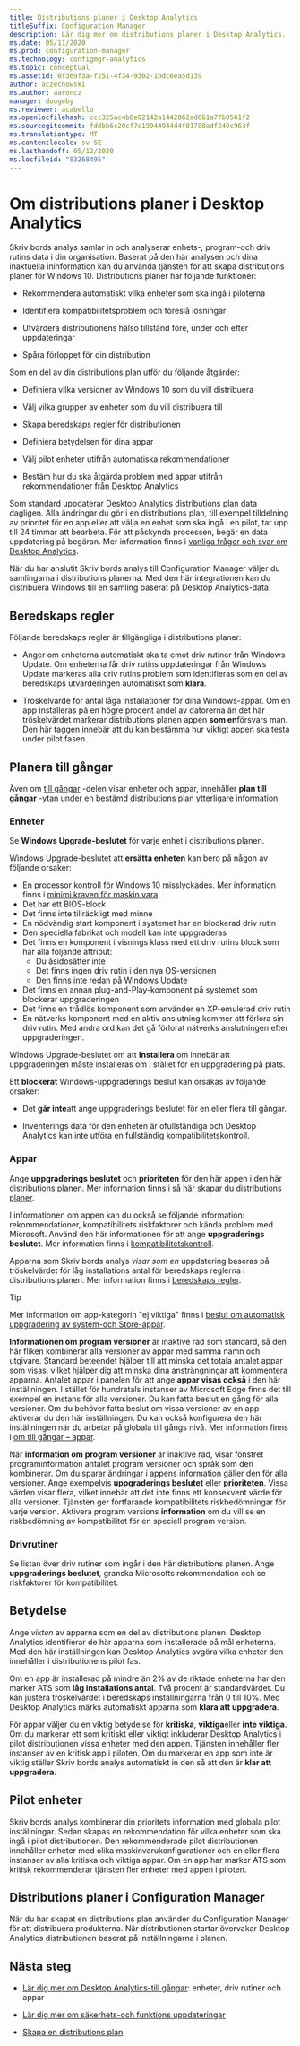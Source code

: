 ```yaml
---
title: Distributions planer i Desktop Analytics
titleSuffix: Configuration Manager
description: Lär dig mer om distributions planer i Desktop Analytics.
ms.date: 05/11/2020
ms.prod: configuration-manager
ms.technology: configmgr-analytics
ms.topic: conceptual
ms.assetid: 0f369f3a-f251-4f34-9302-1bdc6ea5d139
author: aczechowski
ms.author: aaroncz
manager: dougeby
ms.reviewer: acabello
ms.openlocfilehash: ccc325ac4b8e02142a1442862ad661a77b0561f2
ms.sourcegitcommit: fddbb6c20cf7e19944944d4f81788adf249c963f
ms.translationtype: MT
ms.contentlocale: sv-SE
ms.lasthandoff: 05/12/2020
ms.locfileid: "83268495"
---
```

# <a name="about-deployment-plans-in-desktop-analytics"></a>Om distributions planer i Desktop Analytics

Skriv bords analys samlar in och analyserar enhets-, program-och driv rutins data i din organisation. Baserat på den här analysen och dina inaktuella ininformation kan du använda tjänsten för att skapa distributions planer för Windows 10. Distributions planer har följande funktioner:  

- Rekommendera automatiskt vilka enheter som ska ingå i piloterna  

- Identifiera kompatibilitetsproblem och föreslå lösningar  

- Utvärdera distributionens hälso tillstånd före, under och efter uppdateringar  

- Spåra förloppet för din distribution  

Som en del av din distributions plan utför du följande åtgärder:  

- Definiera vilka versioner av Windows 10 som du vill distribuera  

- Välj vilka grupper av enheter som du vill distribuera till  

- Skapa beredskaps regler för distributionen  

- Definiera betydelsen för dina appar  

- Välj pilot enheter utifrån automatiska rekommendationer  

- Bestäm hur du ska åtgärda problem med appar utifrån rekommendationer från Desktop Analytics  

Som standard uppdaterar Desktop Analytics distributions plan data dagligen. Alla ändringar du gör i en distributions plan, till exempel tilldelning av prioritet för en app eller att välja en enhet som ska ingå i en pilot, tar upp till 24 timmar att bearbeta. För att påskynda processen, begär en data uppdatering på begäran. Mer information finns i [vanliga frågor och svar om Desktop Analytics](faq.md#can-i-reduce-the-amount-of-time-it-takes-for-data-to-refresh-in-my-desktop-analytics-portal).  

När du har anslutit Skriv bords analys till Configuration Manager väljer du samlingarna i distributions planerna. Med den här integrationen kan du distribuera Windows till en samling baserat på Desktop Analytics-data.

## <a name="readiness-rules"></a>Beredskaps regler

Följande beredskaps regler är tillgängliga i distributions planer:

- Anger om enheterna automatiskt ska ta emot driv rutiner från Windows Update. Om enheterna får driv rutins uppdateringar från Windows Update markeras alla driv rutins problem som identifieras som en del av beredskaps utvärderingen automatiskt som **klara**.  

- Tröskelvärde för antal låga installationer för dina Windows-appar. Om en app installeras på en högre procent andel av datorerna än det här tröskelvärdet markerar distributions planen appen **som en**försvars man. Den här taggen innebär att du kan bestämma hur viktigt appen ska testa under pilot fasen.  

## <a name="plan-assets"></a>Planera till gångar

<!-- 4670224 -->

Även om [till gångar](about-assets.md) -delen visar enheter och appar, innehåller **plan till gångar** -ytan under en bestämd distributions plan ytterligare information.

### <a name="devices"></a>Enheter

Se **Windows Upgrade-beslutet** för varje enhet i distributions planen.

Windows Upgrade-beslutet att **ersätta enheten** kan bero på någon av följande orsaker:

- En processor kontroll för Windows 10 misslyckades. Mer information finns i [minimi kraven för maskin vara](https://docs.microsoft.com/windows-hardware/design/minimum/minimum-hardware-requirements-overview#31-processor).
- Det har ett BIOS-block
- Det finns inte tillräckligt med minne
- En nödvändig start komponent i systemet har en blockerad driv rutin
- Den speciella fabrikat och modell kan inte uppgraderas
- Det finns en komponent i visnings klass med ett driv rutins block som har alla följande attribut:
  - Du åsidosätter inte
  - Det finns ingen driv rutin i den nya OS-versionen
  - Den finns inte redan på Windows Update
- Det finns en annan plug-and-Play-komponent på systemet som blockerar uppgraderingen
- Det finns en trådlös komponent som använder en XP-emulerad driv rutin
- En nätverks komponent med en aktiv anslutning kommer att förlora sin driv rutin. Med andra ord kan det gå förlorat nätverks anslutningen efter uppgraderingen.

Windows Upgrade-beslutet om att **Installera** om innebär att uppgraderingen måste installeras om i stället för en uppgradering på plats.

Ett **blockerat** Windows-uppgraderings beslut kan orsakas av följande orsaker:

- Det **går inte**att ange uppgraderings beslutet för en eller flera till gångar.

- Inventerings data för den enheten är ofullständiga och Desktop Analytics kan inte utföra en fullständig kompatibilitetskontroll.

### <a name="apps"></a>Appar

Ange **uppgraderings beslutet** och **prioriteten** för den här appen i den här distributions planen. Mer information finns i [så här skapar du distributions planer](create-deployment-plans.md).

I informationen om appen kan du också se följande information: rekommendationer, kompatibilitets riskfaktorer och kända problem med Microsoft. Använd den här informationen för att ange **uppgraderings beslutet**. Mer information finns i [kompatibilitetskontroll](compat-assessment.md).

Apparna som Skriv bords analys *visar som en* uppdatering baseras på tröskelvärdet för låg installations antal för beredskaps reglerna i distributions planen. Mer information finns i [beredskaps regler](create-deployment-plans.md#readiness-rules).

   > [!Tip]
   > Mer information om app-kategorin "ej viktiga" finns i [beslut om automatisk uppgradering av system-och Store-appar](about-assets.md#bkmk_plan-autoapp). <!-- 3587232 -->

**Informationen om program versioner** är inaktive rad som standard, så den här fliken kombinerar alla versioner av appar med samma namn och utgivare.<!-- 5542186 --> Standard beteendet hjälper till att minska det totala antalet appar som visas, vilket hjälper dig att minska dina ansträngningar att kommentera apparna. Antalet appar i panelen för att ange **appar visas också** i den här inställningen. I stället för hundratals instanser av Microsoft Edge finns det till exempel en instans för alla versioner. Du kan fatta beslut en gång för alla versioner. Om du behöver fatta beslut om vissa versioner av en app aktiverar du den här inställningen. Du kan också konfigurera den här inställningen när du arbetar på globala till gångs nivå. Mer information finns i [om till gångar – appar](about-assets.md#apps).

När **information om program versioner** är inaktive rad, visar fönstret programinformation antalet program versioner och språk som den kombinerar. Om du sparar ändringar i appens information gäller den för alla versioner. Ange exempelvis **uppgraderings beslutet** eller **prioriteten**. Vissa värden visar flera, vilket innebär att det inte finns ett konsekvent värde för alla versioner. Tjänsten ger fortfarande kompatibilitets riskbedömningar för varje version. Aktivera program versions **information** om du vill se en riskbedömning av kompatibilitet för en speciell program version.

### <a name="drivers"></a>Drivrutiner

Se listan över driv rutiner som ingår i den här distributions planen. Ange **uppgraderings beslutet**, granska Microsofts rekommendation och se riskfaktorer för kompatibilitet.

## <a name="importance"></a>Betydelse

Ange *vikten* av apparna som en del av distributions planen. Desktop Analytics identifierar de här apparna som installerade på mål enheterna. Med den här inställningen kan Desktop Analytics avgöra vilka enheter den innehåller i distributionens pilot fas.

Om en app är installerad på mindre än 2% av de riktade enheterna har den marker ATS som **låg installations antal**. Två procent är standardvärdet. Du kan justera tröskelvärdet i beredskaps inställningarna från 0 till 10%. Med Desktop Analytics märks automatiskt apparna som **klara att uppgradera**.  

För appar väljer du en viktig betydelse för **kritiska**, **viktiga**eller **inte viktiga**. Om du markerar ett som kritiskt eller viktigt inkluderar Desktop Analytics i pilot distributionen vissa enheter med den appen. Tjänsten innehåller fler instanser av en kritisk app i piloten. Om du markerar en app som inte är viktig ställer Skriv bords analys automatiskt in den så att den är **klar att uppgradera**.

## <a name="pilot-devices"></a>Pilot enheter

Skriv bords analys kombinerar din prioritets information med globala pilot inställningar. Sedan skapas en rekommendation för vilka enheter som ska ingå i pilot distributionen. Den rekommenderade pilot distributionen innehåller enheter med olika maskinvarukonfigurationer och en eller flera instanser av alla kritiska och viktiga appar. Om en app har marker ATS som kritisk rekommenderar tjänsten fler enheter med appen i piloten.

## <a name="deployment-plans-in-configuration-manager"></a>Distributions planer i Configuration Manager

När du har skapat en distributions plan använder du Configuration Manager för att distribuera produkterna. När distributionen startar övervakar Desktop Analytics distributionen baserat på inställningarna i planen.

## <a name="next-steps"></a>Nästa steg

- [Lär dig mer om Desktop Analytics-till gångar](about-assets.md): enheter, driv rutiner och appar  

- [Lär dig mer om säkerhets-och funktions uppdateringar](about-updates.md)  

- [Skapa en distributions plan](create-deployment-plans.md)  
